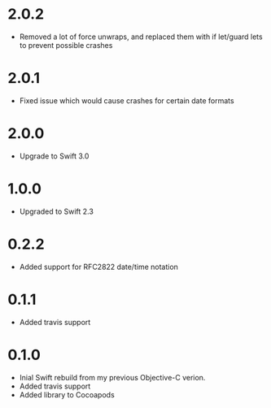# 2.0.2

* Removed a lot of force unwraps, and replaced them with if let/guard lets to prevent possible crashes

# 2.0.1

* Fixed issue which would cause crashes for certain date formats

# 2.0.0

* Upgrade to Swift 3.0

# 1.0.0

* Upgraded to Swift 2.3

# 0.2.2

* Added support for RFC2822 date/time notation 

# 0.1.1

* Added travis support

# 0.1.0

* Inial Swift rebuild from my previous Objective-C verion.
* Added travis support
* Added library to Cocoapods
